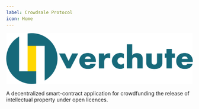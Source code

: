 ```yaml
---
label: Crowdsale Protocol
icon: Home
---
```


![](/static/logo_full.png)

A decentralized smart-contract application for crowdfunding the release of intellectual property under open licences.
